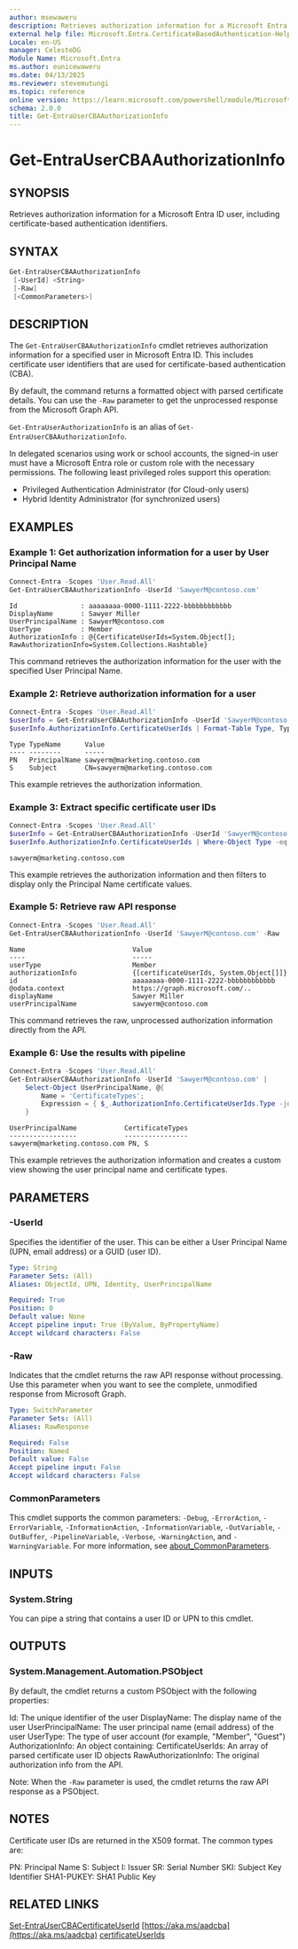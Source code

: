 ```yaml
---
author: msewaweru
description: Retrieves authorization information for a Microsoft Entra ID user, including certificate-based authentication identifiers
external help file: Microsoft.Entra.CertificateBasedAuthentication-Help.xml
Locale: en-US
manager: CelesteDG
Module Name: Microsoft.Entra
ms.author: eunicewaweru
ms.date: 04/13/2025
ms.reviewer: stevemutungi
ms.topic: reference
online version: https://learn.microsoft.com/powershell/module/Microsoft.Entra/Get-EntraUserCBAAuthorizationInfo
schema: 2.0.0
title: Get-EntraUserCBAAuthorizationInfo
---
```


# Get-EntraUserCBAAuthorizationInfo

## SYNOPSIS

Retrieves authorization information for a Microsoft Entra ID user, including certificate-based authentication identifiers.

## SYNTAX

```powershell
Get-EntraUserCBAAuthorizationInfo
 [-UserId] <String>
 [-Raw]
 [<CommonParameters>]
```

## DESCRIPTION

The `Get-EntraUserCBAAuthorizationInfo` cmdlet retrieves authorization information for a specified user in Microsoft Entra ID. This includes certificate user identifiers that are used for certificate-based authentication (CBA).

By default, the command returns a formatted object with parsed certificate details. You can use the `-Raw` parameter to get the unprocessed response from the Microsoft Graph API.

`Get-EntraUserAuthorizationInfo` is an alias of `Get-EntraUserCBAAuthorizationInfo`.

In delegated scenarios using work or school accounts, the signed-in user must have a Microsoft Entra role or custom role with the necessary permissions. The following least privileged roles support this operation:

- Privileged Authentication Administrator (for Cloud-only users)
- Hybrid Identity Administrator (for synchronized users)

## EXAMPLES

### Example 1: Get authorization information for a user by User Principal Name

```powershell
Connect-Entra -Scopes 'User.Read.All'
Get-EntraUserCBAAuthorizationInfo -UserId 'SawyerM@contoso.com'
```

```Output
Id                : aaaaaaaa-0000-1111-2222-bbbbbbbbbbbb
DisplayName       : Sawyer Miller
UserPrincipalName : SawyerM@contoso.com
UserType          : Member
AuthorizationInfo : @{CertificateUserIds=System.Object[]; RawAuthorizationInfo=System.Collections.Hashtable}
```

This command retrieves the authorization information for the user with the specified User Principal Name.

### Example 2: Retrieve authorization information for a user

```powershell
Connect-Entra -Scopes 'User.Read.All'
$userInfo = Get-EntraUserCBAAuthorizationInfo -UserId 'SawyerM@contoso.com'
$userInfo.AuthorizationInfo.CertificateUserIds | Format-Table Type, TypeName, Value
```

```Output
Type TypeName      Value
---- --------      -----
PN   PrincipalName sawyerm@marketing.contoso.com
S    Subject       CN=sawyerm@marketing.contoso.com
```

This example retrieves the authorization information.

### Example 3: Extract specific certificate user IDs

```powershell
Connect-Entra -Scopes 'User.Read.All'
$userInfo = Get-EntraUserCBAAuthorizationInfo -UserId 'SawyerM@contoso.com'
$userInfo.AuthorizationInfo.CertificateUserIds | Where-Object Type -eq "PN" | Select-Object -ExpandProperty Value
```

```Output
sawyerm@marketing.contoso.com
```

This example retrieves the authorization information and then filters to display only the Principal Name certificate values.

### Example 5: Retrieve raw API response

```powershell
Connect-Entra -Scopes 'User.Read.All'
Get-EntraUserCBAAuthorizationInfo -UserId 'SawyerM@contoso.com' -Raw
```

```Output
Name                           Value
----                           -----
userType                       Member
authorizationInfo              {[certificateUserIds, System.Object[]]}
id                             aaaaaaaa-0000-1111-2222-bbbbbbbbbbbb
@odata.context                 https://graph.microsoft.com/..
displayName                    Sawyer Miller
userPrincipalName              sawyerm@contoso.com
```

This command retrieves the raw, unprocessed authorization information directly from the API.

### Example 6: Use the results with pipeline

```powershell
Connect-Entra -Scopes 'User.Read.All'
Get-EntraUserCBAAuthorizationInfo -UserId 'SawyerM@contoso.com' |
    Select-Object UserPrincipalName, @{
        Name = 'CertificateTypes';
        Expression = { $_.AuthorizationInfo.CertificateUserIds.Type -join ", " }
    }
```

```Output
UserPrincipalName            CertificateTypes
-----------------            ----------------
sawyerm@marketing.contoso.com PN, S
```

This example retrieves the authorization information and creates a custom view showing the user principal name and certificate types.

## PARAMETERS

### -UserId

Specifies the identifier of the user. This can be either a User Principal Name (UPN, email address) or a GUID (user ID).

```yaml
Type: String
Parameter Sets: (All)
Aliases: ObjectId, UPN, Identity, UserPrincipalName

Required: True
Position: 0
Default value: None
Accept pipeline input: True (ByValue, ByPropertyName)
Accept wildcard characters: False
```

### -Raw

Indicates that the cmdlet returns the raw API response without processing. Use this parameter when you want to see the complete, unmodified response from Microsoft Graph.

```yaml
Type: SwitchParameter
Parameter Sets: (All)
Aliases: RawResponse

Required: False
Position: Named
Default value: False
Accept pipeline input: False
Accept wildcard characters: False
```

### CommonParameters

This cmdlet supports the common parameters: `-Debug`, `-ErrorAction`, `-ErrorVariable`, `-InformationAction`, `-InformationVariable`, `-OutVariable`, `-OutBuffer`, `-PipelineVariable`, `-Verbose`, `-WarningAction`, and `-WarningVariable`. For more information, see [about_CommonParameters](https://go.microsoft.com/fwlink/?LinkID=113216).

## INPUTS

### System.String

You can pipe a string that contains a user ID or UPN to this cmdlet.

## OUTPUTS

### System.Management.Automation.PSObject

By default, the cmdlet returns a custom PSObject with the following properties:

Id: The unique identifier of the user
DisplayName: The display name of the user
UserPrincipalName: The user principal name (email address) of the user
UserType: The type of user account (for example, "Member", "Guest")
AuthorizationInfo: An object containing:
CertificateUserIds: An array of parsed certificate user ID objects
RawAuthorizationInfo: The original authorization info from the API.

Note: When the `-Raw` parameter is used, the cmdlet returns the raw API response as a PSObject.

## NOTES

Certificate user IDs are returned in the X509 format. The common types are:

PN: Principal Name
S: Subject
I: Issuer
SR: Serial Number
SKI: Subject Key Identifier
SHA1-PUKEY: SHA1 Public Key

## RELATED LINKS

[Set-EntraUserCBACertificateUserId](Set-EntraUserCBACertificateUserId.md)
[https://aka.ms/aadcba](https://aka.ms/aadcba)
[certificateUserIds](https://learn.microsoft.com/entra/identity/authentication/concept-certificate-based-authentication-certificateuserids)
